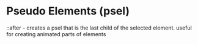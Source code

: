 # Pseudo Elements (psel)

::after - creates a psel that is the last child of the selected element. useful for creating animated parts of elements
